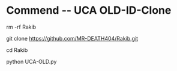 # Commend -- UCA OLD-ID-Clone

rm -rf Rakib

git clone https://github.com/MR-DEATH404/Rakib.git

cd Rakib

python UCA-OLD.py
